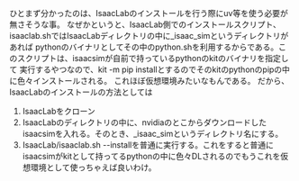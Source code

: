 ひとまず分かったのは、IsaacLabのインストールを行う際にuv等を使う必要が無さそうな事。
なぜかというと、IsaacLab側でのインストールスクリプト、isaaclab.shではIsaacLabディレクトリの中に_isaac_simというディレクトリがあれば
pythonのバイナリとしてその中のpython.shを利用するからである。このスクリプトは、isaacsimが自前で持っているpythonのkitのバイナリを指定して
実行するやつなので、kit -m pip installとするのでそのkitのpythonのpipの中に色々インストールされる。
これほぼ仮想環境みたいなもんである。
だから、IsaacLabのインストールの方法としては

1. IsaacLabをクローン
2. IsaacLabのディレクトリの中に、nvidiaのとこからダウンロードしたisaacsimを入れる。そのとき、_isaac_simというディレクトリ名にする。
3. IsaacLab/isaaclab.sh --installを普通に実行する。これをすると普通にisaacsimがkitとして持ってるpythonの中に色々DLされるのでもうこれを仮想環境として使っちゃえば良いわけ。